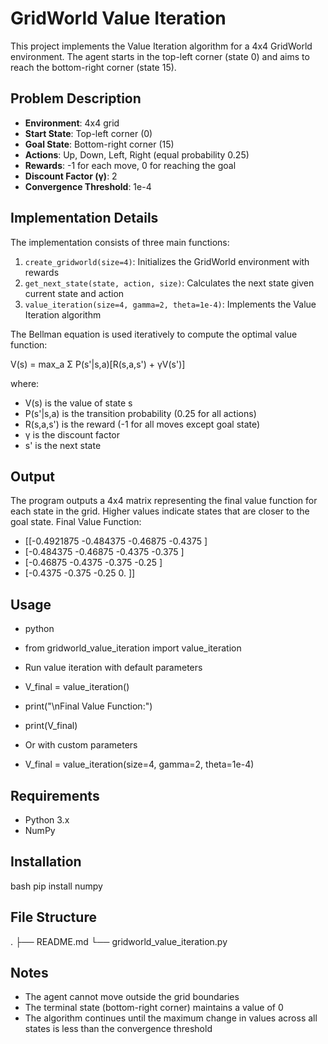 # GridWorld Value Iteration

This project implements the Value Iteration algorithm for a 4x4 GridWorld environment. The agent starts in the top-left corner (state 0) and aims to reach the bottom-right corner (state 15).

## Problem Description

- **Environment**: 4x4 grid
- **Start State**: Top-left corner (0)
- **Goal State**: Bottom-right corner (15)
- **Actions**: Up, Down, Left, Right (equal probability 0.25)
- **Rewards**: -1 for each move, 0 for reaching the goal
- **Discount Factor (γ)**: 2
- **Convergence Threshold**: 1e-4

## Implementation Details

The implementation consists of three main functions:

1. `create_gridworld(size=4)`: Initializes the GridWorld environment with rewards
2. `get_next_state(state, action, size)`: Calculates the next state given current state and action
3. `value_iteration(size=4, gamma=2, theta=1e-4)`: Implements the Value Iteration algorithm

The Bellman equation is used iteratively to compute the optimal value function:

V(s) = max_a Σ P(s'|s,a)[R(s,a,s') + γV(s')]

where:
- V(s) is the value of state s
- P(s'|s,a) is the transition probability (0.25 for all actions)
- R(s,a,s') is the reward (-1 for all moves except goal state)
- γ is the discount factor
- s' is the next state



## Output

The program outputs a 4x4 matrix representing the final value function for each state in the grid. Higher values indicate states that are closer to the goal state.
Final Value Function:

- [[-0.4921875 -0.484375  -0.46875   -0.4375   ]
- [-0.484375  -0.46875   -0.4375    -0.375    ]
- [-0.46875   -0.4375    -0.375     -0.25     ]
- [-0.4375    -0.375     -0.25       0.       ]]



## Usage
- python
- from gridworld_value_iteration import value_iteration
- Run value iteration with default parameters
- V_final = value_iteration()
- print("\nFinal Value Function:")
- print(V_final)


- Or with custom parameters
- V_final = value_iteration(size=4, gamma=2, theta=1e-4)

## Requirements

- Python 3.x
- NumPy

## Installation

bash
pip install numpy

## File Structure
.
├── README.md
└── gridworld_value_iteration.py


## Notes

- The agent cannot move outside the grid boundaries
- The terminal state (bottom-right corner) maintains a value of 0
- The algorithm continues until the maximum change in values across all states is less than the convergence threshold
